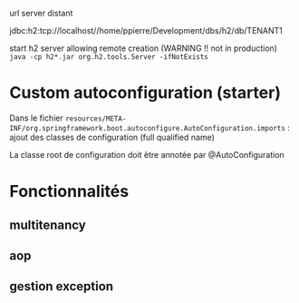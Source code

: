 url server distant

jdbc:h2:tcp://localhost//home/ppierre/Development/dbs/h2/db/TENANT1

start h2 server allowing remote creation (WARNING !! not in production)  
<code>java -cp h2*.jar org.h2.tools.Server -ifNotExists</code>

# Custom autoconfiguration (starter)
Dans le fichier <code>resources/META-INF/org.springframework.boot.autoconfigure.AutoConfiguration.imports</code> :  
ajout des classes de configuration (full qualified name)

La classe root de configuration doit être annotée par @AutoConfiguration


# Fonctionnalités 

## multitenancy

## aop 

## gestion exception

